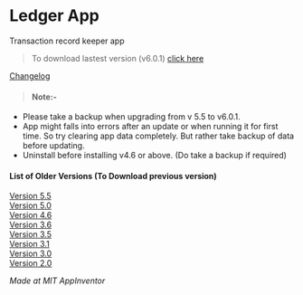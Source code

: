 # Ledger App
 Transaction record keeper app

>To download lastest version (v6.0.1) [click here](https://github.com/MASTREX/Ledger-App/raw/master/Ledger%20v6.0.1.apk)

[Changelog](ChangeLog)

>#### Note:-
* Please take a backup when upgrading from v 5.5 to v6.0.1.
* App might falls into errors after an update or when running it for first time. So try clearing app data completely. But rather take backup of data before updating.
* Uninstall before installing v4.6 or above. (Do take a backup if required)


#### List of Older Versions (To Download previous version)
[Version 5.5](https://github.com/MASTREX/Ledger-App/raw/master/Old%20Versions/Ledger%20v5.5.apk)  
[Version 5.0](https://github.com/MASTREX/Ledger-App/raw/master/Old%20Versions/Ledger%20v5.0.apk)  
[Version 4.6](https://github.com/MASTREX/Ledger-App/raw/master/Old%20Versions/Ledger%20v4.6.apk)  
[Version 3.6](https://github.com/MASTREX/Ledger-App/raw/master/Old%20Versions/Ledger%20v3.6.apk)  
[Version 3.5](https://github.com/MASTREX/Ledger-App/raw/master/Old%20Versions/Ledger%20v3.5.apk)  
[Version 3.1](https://github.com/MASTREX/Ledger-App/raw/master/Old%20Versions/Ledger%20v3.1.apk)  
[Version 3.0](https://github.com/MASTREX/Ledger-App/raw/master/Old%20Versions/Ledger%20v3.0.apk)  
[Version 2.0](https://github.com/MASTREX/Ledger-App/raw/master/Old%20Versions/Ledger%20v2.0.apk)  

_Made at MIT AppInventor_
